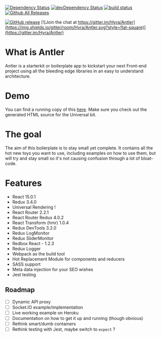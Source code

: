 [![Dependency Status](https://david-dm.org/Hyra/Antler.svg?style=flat-square)](https://david-dm.org/Hyra/Antler)
[![devDependency Status](https://david-dm.org/Hyra/Antler/dev-status.svg?style=flat-square)](https://david-dm.org/Hyra/Antler/develop#info=devDependencies)
[![build status](https://img.shields.io/travis/Hyra/Antler.svg?style=flat-square)](https://travis-ci.org/Hyra/Antler)
[![Github All Releases](https://img.shields.io/github/downloads/Hyra/Antler/total.svg?style=flat-square)](https://github.com/Hyra/Antler/releases)

[![GitHub release](https://img.shields.io/github/release/Hyra/Antler.svg?style=flat-square)](https://github.com/Hyra/Antler/releases)
[![Join the chat at https://gitter.im/Hyra/Antler](https://img.shields.io/gitter/room/Hyra/Antler.svg?style=flat-square)](https://gitter.im/Hyra/Antler)

# What is Antler
Antler is a starterkit or boilerplate app to kickstart your next Front-end project using all the bleeding edge libraries in an easy to understand architecture.

# Demo
You can find a running copy of this [here](https://antler-demo.herokuapp.com). Make sure you check out the generated HTML source for the Universal bit.

# The goal
The aim of this boilerplate is to stay small yet complete. It contains all the hot new toys you want to use, including examples on how to use them, but will try and stay small so it's not causing confusion through a lot of bloat-code.

# Features
- React 15.0.1
- Redux 3.4.0
- Universal Rendering !
- React Router 2.2.1
- React Router Redux 4.0.2
- React Transform (hmr) 1.0.4
- Redux DevTools 3.2.0
- Redux LogMonitor
- Redux SliderMonitor
- Redbox React - 1.2.3
- Redux Logger
- Webpack as the build tool
- Hot Replacement Module for components and reducers
- SASS support
- Meta data injection for your SEO wishes
- Jest testing

## Roadmap
- [ ] Dynamic API proxy
- [ ] Socket.IO example/implementation
- [ ] Live working example on Heroku
- [ ] Documentation on how to get it up and running (though obvious)
- [ ] Rethink smart/dumb containers
- [ ] Rethink testing with Jest, maybe switch to `expect` ?
